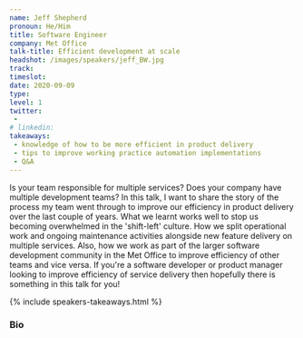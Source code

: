 ```yaml
---
name: Jeff Shepherd
pronoun: He/Him
title: Software Engineer
company: Met Office
talk-title: Efficient development at scale
headshot: /images/speakers/jeff_BW.jpg
track: 
timeslot: 
date: 2020-09-09
type: 
level: 1
twitter:
 - 
# linkedin: 
takeaways:
 - knowledge of how to be more efficient in product delivery
 - tips to improve working practice automation implementations
 - Q&A
---
```


<p>Is your team responsible for multiple services? Does your company have multiple development teams? In this talk, I want to share the story of the process my team went through to improve our efficiency in product delivery over the last couple of years. What we learnt works well to stop us becoming overwhelmed in the 'shift-left' culture. How we split operational work and ongoing maintenance activities alongside new feature delivery on multiple services. Also, how we work as part of the larger software development community in the Met Office to improve efficiency of other teams and vice versa. If you're a software developer or product manager looking to improve efficiency of service delivery then hopefully there is something in this talk for you!</p>

{% include speakers-takeaways.html %}

<h3>Bio</h3>
<p></p>